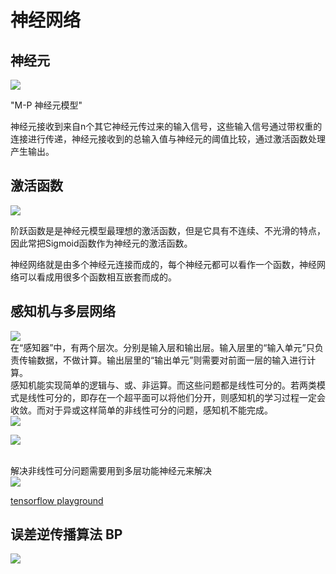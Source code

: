# 神经网络

## 神经元
![](https://img-blog.csdn.net/20161220192336053?watermark/2/text/aHR0cDovL2Jsb2cuY3Nkbi5uZXQvdTAxMTgyNjQwNA==/font/5a6L5L2T/fontsize/400/fill/I0JBQkFCMA==/dissolve/70/gravity/SouthEast)<br>

"M-P 神经元模型"<br>

神经元接收到来自n个其它神经元传过来的输入信号，这些输入信号通过带权重的连接进行传递，神经元接收到的总输入值与神经元的阈值比较，通过激活函数处理产生输出。<br>


## 激活函数
![](https://img-blog.csdn.net/20161220192350037?watermark/2/text/aHR0cDovL2Jsb2cuY3Nkbi5uZXQvdTAxMTgyNjQwNA==/font/5a6L5L2T/fontsize/400/fill/I0JBQkFCMA==/dissolve/70/gravity/SouthEast)<br>

阶跃函数是是神经元模型最理想的激活函数，但是它具有不连续、不光滑的特点，因此常把Sigmoid函数作为神经元的激活函数。<br>

神经网络就是由多个神经元连接而成的，每个神经元都可以看作一个函数，神经网络可以看成用很多个函数相互嵌套而成的。<br>

## 感知机与多层网络
![](https://images2015.cnblogs.com/blog/673793/201512/673793-20151221151959015-1876891081.jpg)<br>
在“感知器”中，有两个层次。分别是输入层和输出层。输入层里的“输入单元”只负责传输数据，不做计算。输出层里的“输出单元”则需要对前面一层的输入进行计算。<br>
感知机能实现简单的逻辑与、或、非运算。而这些问题都是线性可分的。若两类模式是线性可分的，即存在一个超平面可以将他们分开，则感知机的学习过程一定会收敛。而对于异或这样简单的非线性可分的问题，感知机不能完成。<br>
![](https://img-blog.csdn.net/20151005182955041)<br>

![](https://pic1.zhimg.com/80/v2-4c7fd5b9b5ebf7ef498e4dad314d7ec4_hd.jpg)<br><br>


解决非线性可分问题需要用到多层功能神经元来解决<br>
![](https://encrypted-tbn0.gstatic.com/images?q=tbn:ANd9GcR1ABuIf0lnJnR-GMydHv7vFYa3LMN-fzIcyxMOpNU7rDVu-DXX)<br>

[tensorflow playground](https://playground.tensorflow.org/#activation=tanh&batchSize=10&dataset=circle&regDataset=reg-plane&learningRate=0.03&regularizationRate=0&noise=0&networkShape=4,2&seed=0.26176&showTestData=false&discretize=false&percTrainData=50&x=true&y=true&xTimesY=false&xSquared=false&ySquared=false&cosX=false&sinX=false&cosY=false&sinY=false&collectStats=false&problem=classification&initZero=false&hideText=false)<br>

## 误差逆传播算法 BP
![](http://images.cnitblog.com/blog/571227/201411/231429324377605.png)
